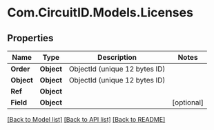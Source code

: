
# Com.CircuitID.Models.Licenses

## Properties

Name | Type | Description | Notes
------------ | ------------- | ------------- | -------------
**Order** | **Object** | ObjectId (unique 12 bytes ID) | 
**Object** | **Object** | ObjectId (unique 12 bytes ID) | 
**Ref** | **Object** |  | 
**Field** | **Object** |  | [optional] 

[[Back to Model list]](../README.md#documentation-for-models)
[[Back to API list]](../README.md#documentation-for-api-endpoints)
[[Back to README]](../README.md)

